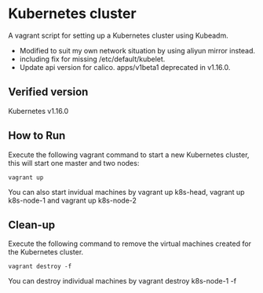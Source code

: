 # Kubernetes cluster
A vagrant script for setting up a Kubernetes cluster using Kubeadm.

- Modified to suit my own network situation by using aliyun mirror instead.
- including fix for missing /etc/default/kubelet.
- Update api version for calico. apps/v1beta1 deprecated in v1.16.0.

## Verified version

Kubernetes v1.16.0


## How to Run

Execute the following vagrant command to start a new Kubernetes cluster, this will start one master and two nodes:

```
vagrant up
```

You can also start invidual machines by vagrant up k8s-head, vagrant up k8s-node-1 and vagrant up k8s-node-2


## Clean-up

Execute the following command to remove the virtual machines created for the Kubernetes cluster.
```
vagrant destroy -f
```

You can destroy individual machines by vagrant destroy k8s-node-1 -f
